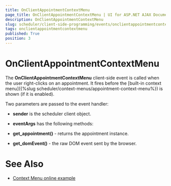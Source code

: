 ```yaml
---
title: OnClientAppointmentContextMenu
page_title: OnClientAppointmentContextMenu | UI for ASP.NET AJAX Documentation
description: OnClientAppointmentContextMenu
slug: scheduler/client-side-programming/events/onclientappointmentcontextmenu
tags: onclientappointmentcontextmenu
published: True
position: 3
---
```


# OnClientAppointmentContextMenu



The __OnClientAppointmentContextMenu__ client-side event is called when the user right-clicks on an appointment. It fires before the [built-in context menu]({%slug scheduler/context-menus/appointment-context-menu%}) is shown (if it is enabled).

Two parameters are passed to the event handler:

* __sender__ is the scheduler client object.

* __eventArgs__ has the following methods:

* __get_appointment()__ - returns the appointment instance.

* __get_domEvent()__ - the raw DOM event sent by the browser.

# See Also

 * [Context Menu online example](http://demos.telerik.com/aspnet-ajax/Scheduler/Examples/ContextMenu/DefaultCS.aspx)
